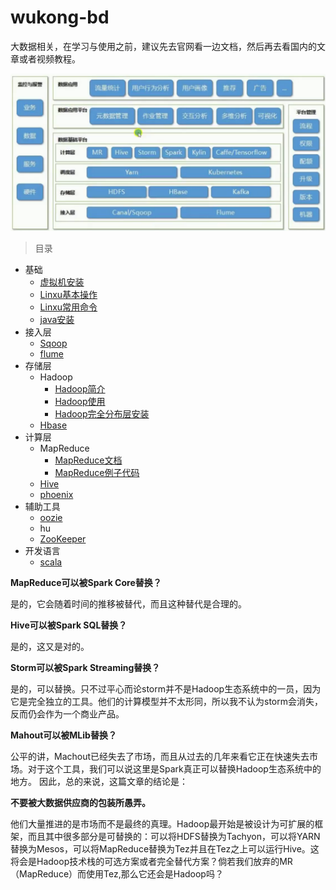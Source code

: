 # wukong-bd

大数据相关，在学习与使用之前，建议先去官网看一边文档，然后再去看国内的文章或者视频教程。



![alt](doc/imgs/hive.png)



> 目录



* 基础
  * [虚拟机安装](doc/virtualbox.md)
  * [Linxu基本操作](doc/linux.md)
  * [Linxu常用命令](doc/linux-mini.md)
  * [java安装](doc/java.md)
* 接入层
  * [Sqoop](doc/sqoop.md)
  * [flume](doc/flume.md)
* 存储层
  * Hadoop
    * [Hadoop简介](doc/hadoop-overview.md)
    * [Hadoop使用](doc/hadoop.md)
    * [Hadoop完全分布层安装](doc/hadoop-ha.md)
  * [Hbase](doc/hbase.md)
* 计算层
  * MapReduce
    * [MapReduce文档](doc/hadoop.md#编写MapReduce)
    * [MapReduce例子代码](examples/mapreduce/)
  * [Hive](doc/hive.md)
  * [phoenix](doc/hbase-phoenix.md)
* 辅助工具
  * [oozie](doc/oozie.md)
  * hu
  * [ZooKeeper](doc/zookeeper.md)
* 开发语言
  * [scala](doc/scala.md)



**MapReduce可以被Spark Core替换？**

是的，它会随着时间的推移被替代，而且这种替代是合理的。



**Hive可以被Spark SQL替换？**

是的，这又是对的。



**Storm可以被Spark Streaming替换？** 

是的，可以替换。只不过平心而论storm并不是Hadoop生态系统中的一员，因为它是完全独立的工具。他们的计算模型并不太形同，所以我不认为storm会消失，反而仍会作为一个商业产品。



**Mahout可以被MLib替换？**

公平的讲，Machout已经失去了市场，而且从过去的几年来看它正在快速失去市场。对于这个工具，我们可以说这里是Spark真正可以替换Hadoop生态系统中的地方。 因此，总的来说，这篇文章的结论是：



**不要被大数据供应商的包装所愚弄。**

他们大量推进的是市场而不是最终的真理。Hadoop最开始是被设计为可扩展的框架，而且其中很多部分是可替换的：可以将HDFS替换为Tachyon，可以将YARN替换为Mesos，可以将MapReduce替换为Tez并且在Tez之上可以运行Hive。这将会是Hadoop技术栈的可选方案或者完全替代方案？倘若我们放弃的MR（MapReduce）而使用Tez,那么它还会是Hadoop吗？

